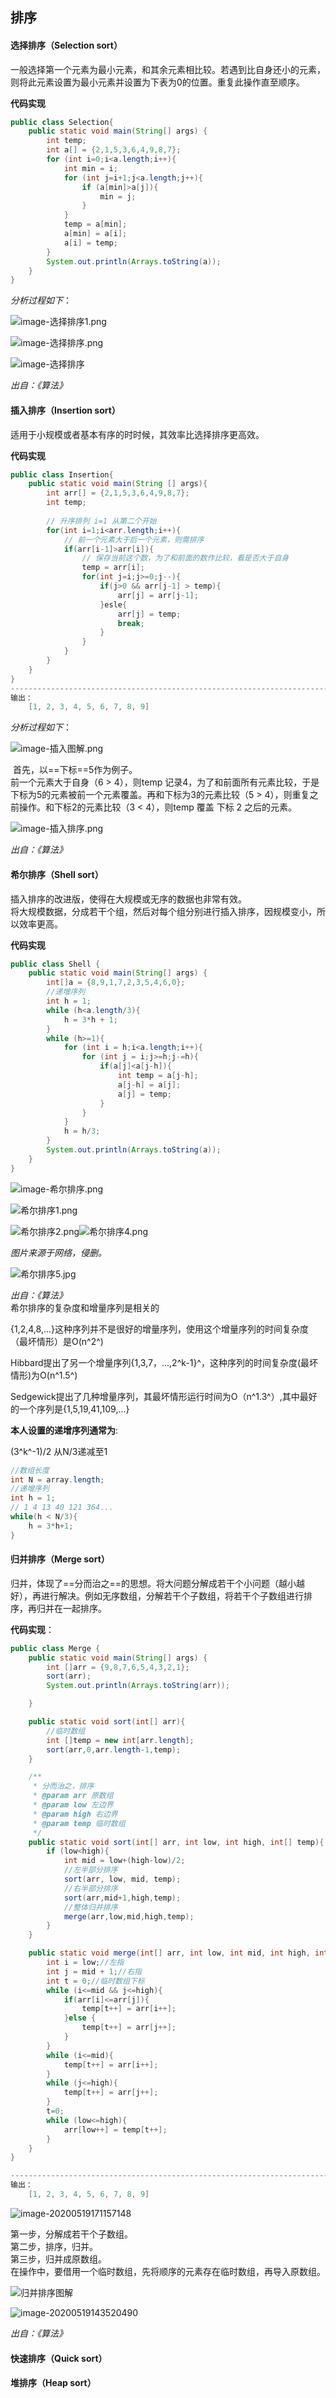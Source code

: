 ## 排序

#### 选择排序（Selection sort）

一般选择第一个元素为最小元素，和其余元素相比较。若遇到比自身还小的元素，则将此元素设置为最小元素并设置为下表为0的位置。重复此操作直至顺序。

**代码实现**

```java
public class Selection{
	public static void main(String[] args) {
        int temp;
        int a[] = {2,1,5,3,6,4,9,8,7};
        for (int i=0;i<a.length;i++){
            int min = i;
            for (int j=i+1;j<a.length;j++){
                if (a[min]>a[j]){
                    min = j;
                }
            }
            temp = a[min];
            a[min] = a[i];
            a[i] = temp;
        }
        System.out.println(Arrays.toString(a));
    }
}
```

*分析过程如下*：

![image-选择排序1.png](排序.assets/image-选择排序1.png)

![image-选择排序.png](排序.assets/image-选择排序2.png)

![image-选择排序](排序.assets/image-选择排序.png)

*出自：《算法》*

#### 插入排序（Insertion sort）

适用于小规模或者基本有序的时时候，其效率比选择排序更高效。

**代码实现**

```java
public class Insertion{
    public static void main(String [] args){
        int arr[] = {2,1,5,3,6,4,9,8,7};
        int temp;
        
        // 升序排列 i=1 从第二个开始
        for(int i=1;i<arr.length;i++){
            // 前一个元素大于后一个元素，则需排序
            if(arr[i-1]>arr[i]){
                // 保存当前这个数，为了和前面的数作比较，看是否大于自身
				temp = arr[i];
                for(int j=i;j>=0;j--){
                    if(j>0 && arr[j-1] > temp){
                        arr[j] = arr[j-1];
                    }esle{
                        arr[j] = temp;
                        break;
                    }
                }
            }
        }
    }
}
------------------------------------------------------------------------------------
输出：
    [1, 2, 3, 4, 5, 6, 7, 8, 9]
```

*分析过程如下*：

![image-插入图解.png](排序.assets/image-插入图解.png)

​		首先，以==下标==5作为例子。  
​		前一个元素大于自身（6 > 4），则temp 记录4，为了和前面所有元素比较，于是下标为5的元素被前一个元素覆盖。再和下标为3的元素比较（5 > 4），则重复之前操作。和下标2的元素比较（3 < 4），则temp 覆盖 下标 2 之后的元素。

![image-插入排序.png](排序.assets/image-插入排序.png)

*出自：《算法》*

#### 希尔排序（Shell sort）

插入排序的改进版，使得在大规模或无序的数据也非常有效。  
将大规模数据，分成若干个组，然后对每个组分别进行插入排序，因规模变小，所以效率更高。

**代码实现**

````java
public class Shell {
    public static void main(String[] args) {
        int[]a = {8,9,1,7,2,3,5,4,6,0};
        //递增序列
        int h = 1;
        while (h<a.length/3){
            h = 3*h + 1;
        }
        while (h>=1){
            for (int i = h;i<a.length;i++){
                for (int j = i;j>=h;j-=h){
                    if(a[j]<a[j-h]){
                        int temp = a[j-h];
                        a[j-h] = a[j];
                        a[j] = temp;
                    }
                }
            }
            h = h/3;
        }
        System.out.println(Arrays.toString(a));
    }
}
````

![image-希尔排序.png](排序.assets\image-希尔排序.png)

![希尔排序1.png](排序.assets\希尔排序1.png)

![希尔排序2.png](排序.assets/希尔排序2.png)![希尔排序4.png](排序.assets/希尔排序4.png)

*图片来源于网络，侵删。*

![希尔排序5.jpg](排序.assets/希尔排序5.jpg)

*出自：《算法》*  
希尔排序的复杂度和增量序列是相关的

{1,2,4,8,...}这种序列并不是很好的增量序列，使用这个增量序列的时间复杂度（最坏情形）是O(n^2^)

Hibbard提出了另一个增量序列{1,3,7，...,2^k-1}^，这种序列的时间复杂度(最坏情形)为O(n^1.5^)

Sedgewick提出了几种增量序列，其最坏情形运行时间为O（n^1.3^）,其中最好的一个序列是{1,5,19,41,109,...}

**本人设置的递增序列通常为**:

(3^k^-1)/2	从N/3递减至1

```java
//数组长度
int N = array.length;
//递增序列
int h = 1;
// 1 4 13 40 121 364... 
while(h < N/3){
    h = 3*h+1;
}
```



#### 归并排序（Merge sort）

归并，体现了==分而治之==的思想。将大问题分解成若干个小问题（越小越好），再进行解决。例如无序数组，分解若干个子数组，将若干个子数组进行排序，再归并在一起排序。

**代码实现**：

```java
public class Merge {
    public static void main(String[] args) {
        int []arr = {9,8,7,6,5,4,3,2,1};
        sort(arr);
        System.out.println(Arrays.toString(arr));

    }

    public static void sort(int[] arr){
        //临时数组
        int []temp = new int[arr.length];
        sort(arr,0,arr.length-1,temp);
    }

    /**
     * 分而治之，排序
     * @param arr 原数组
     * @param low 左边界
     * @param high 右边界
     * @param temp 临时数组
     */
    public static void sort(int[] arr, int low, int high, int[] temp){
        if (low<high){
            int mid = low+(high-low)/2;
            //左半部分排序
            sort(arr, low, mid, temp);
            //右半部分排序
            sort(arr,mid+1,high,temp);
            //整体归并排序
            merge(arr,low,mid,high,temp);
        }
    }

    public static void merge(int[] arr, int low, int mid, int high, int[] temp){
        int i = low;//左指
        int j = mid + 1;//右指
        int t = 0;//临时数组下标
        while (i<=mid && j<=high){
            if(arr[i]<=arr[j]){
                temp[t++] = arr[i++];
            }else {
                temp[t++] = arr[j++];
            }
        }
        while (i<=mid){
            temp[t++] = arr[i++];
        }
        while (j<=high){
            temp[t++] = arr[j++];
        }
        t=0;
        while (low<=high){
            arr[low++] = temp[t++];
        }
    }
}

-------------------------------------------------------------------------------------
输出：
    [1, 2, 3, 4, 5, 6, 7, 8, 9]
```

![image-20200519171157148](排序.assets/image-20200519171157148.png)

第一步，分解成若干个子数组。  
第二步，排序，归并。  
第三步，归并成原数组。  
在操作中，要借用一个临时数组，先将顺序的元素存在临时数组，再导入原数组。

![归并排序图解](排序.assets/7789414-2737ec30a70ff74f.gif)

![image-20200519143520490](排序.assets/image-20200519143520490.png)

*出自：《算法》*

#### 快速排序（Quick sort）







#### 堆排序（Heap sort）